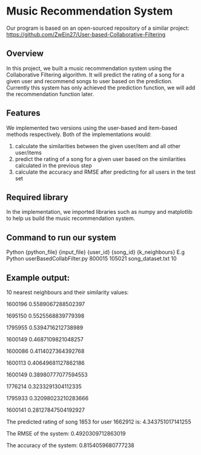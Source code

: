 # Music Recommendation System
Our program is based on an open-sourced repository of a similar project:
https://github.com/ZwEin27/User-based-Collaborative-Filtering

## Overview
In this project, we built a music recommendation system using the Collaborative Filtering algorithm. It will predict the rating of a song for a given user and recommend songs to user based on the prediction. Currently this system has only achieved the prediction function, we will add the recommendation function later.

## Features
We implemented two versions using the user-based and item-based methods respectively. Both of the implementations would:

1. calculate the similarities between the given user/item and all other user/items
2. predict the rating of a song for a given user based on the similarities calculated in the previous step
3. calculate the accuracy and RMSE after predicting for all users in the test set

## Required library
In the implementation, we imported libraries such as numpy and matplotlib to help us build the music recommendation system.

## Command to run our system
Python {python_file} {input_file} {user_id} {song_id} {k_neighbours}
E.g Python userBasedCollabFilter.py 800015 105021 song_dataset.txt 10

## Example output:

10 nearest neighbours and their similarity values:

1600196 0.5589067288502397

1695150 0.5525568839779398

1795955 0.5394716212738989

1600149 0.4687109821048257

1600086 0.4114027364392768

1600113 0.40649681127862186

1600149 0.38980777077594553

1776214 0.3233291304112335

1795933 0.32098023210283666

1600141 0.28127847504192927


The predicted rating of song 1853 for user 1662912 is: 4.343751017141255

The RMSE of the system: 0.4920309712863019

The accuracy of the system: 0.8154059680777238